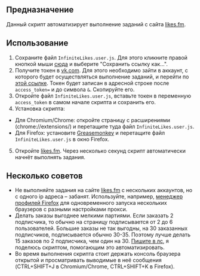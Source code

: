 ## Предназначение

Данный скрипт автоматизирует выполнение заданий с сайта [likes.fm](https://likes.fm/).

## Использование

1. Сохраните файл `InfiniteLikes.user.js`. Для этого кликните правой кнопкой мыши [сюда](https://github.com/grez911/InfiniteLikes/raw/master/InfiniteLikes.user.js) и выберите "Сохранить ссылку как...".
2. Получите токен в [vk.com](https://vk.com). Для этого необходимо зайти в аккаунт, с которого будет осуществляться выполнение заданий, и перейти по [этой ссылке](https://oauth.vk.com/authorize?client_id=3682744&v=5.7&scope=wall,friends,groups,offline&redirect_uri=http://oauth.vk.com/blank.html&display=page&response_type=token). Токен будет записан в адресной строке после `access_token=` и до символа `&`. Скопируйте его.
3. Откройте файл `InfiniteLikes.user.js`, вставьте токен в переменную `access_token` в самом начале скрипта и сохранить его.
4. Установка скрипта:
  * Для Chromium/Chrome: откройте страницу с расширениями (chrome://extensions/) и перетащите туда файл `InfiniteLikes.user.js`.
  * Для Firefox: установите [Greasemonkey](https://addons.mozilla.org/ru/firefox/addon/greasemonkey/) и перетащите файл `InfiniteLikes.user.js` в окно Firefox.
5. Откройте [likes.fm](https://likes.fm/). Через несколько секунд скрипт автоматически начнёт выполнять задания.

## Несколько советов

* Не выполняйте задания на сайте [likes.fm](https://likes.fm/) с нескольких аккаунтов, но с одного ip адреса – забанят. Используйте, например, [менеджер профилей Firefox](https://support.mozilla.org/ru/kb/upravlenie-profilyami) для одновременного запуска нескольких браузеров с разными настройками прокси.
* Делать заказы выгоднее мелкими партиями. Если заказать 2 подписчика, то обычно на страницу подписывается от 2 до 6 пользователей. Большие заказы не так выгодны, на 30 заказанных подписчиков, подписывается обычно 30-35. Поэтому лучше делать 15 заказов по 2 подписчика, чем один на 30. [Пишите в лс](https://vk.com/id33333349), я поделюсь скриптом, помогающим это автоматизировать.
* Во время выполнения скрипта стоит держать консоль браузера открытой и просматривать выводимые в неё сообщения (CTRL+SHIFT+J в Chromium/Chrome, CTRL+SHIFT+K в Firefox).

